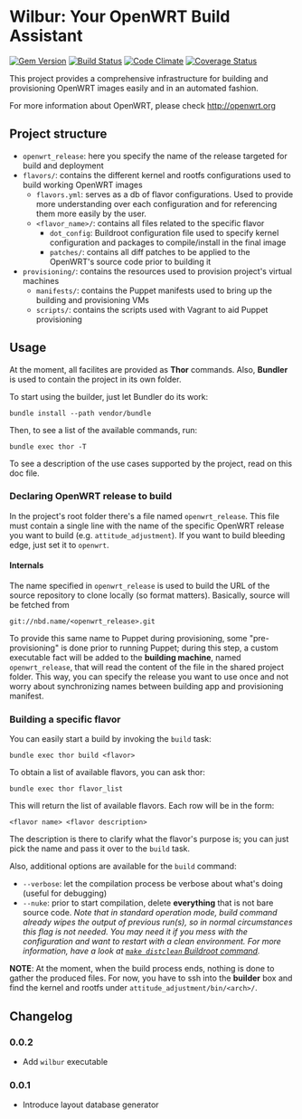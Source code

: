 # Wilbur: Your OpenWRT Build Assistant

[![Gem Version](https://badge.fury.io/rb/wilbur.png)](http://badge.fury.io/rb/wilbur)
[![Build Status](https://travis-ci.org/stefanozanella/wilbur.png?branch=master)](https://travis-ci.org/stefanozanella/wilbur)
[![Code Climate](https://codeclimate.com/github/stefanozanella/wilbur.png)](https://codeclimate.com/github/stefanozanella/wilbur)
[![Coverage Status](https://coveralls.io/repos/stefanozanella/wilbur/badge.png)](https://coveralls.io/r/stefanozanella/wilbur)

This project provides a comprehensive infrastructure for building and
provisioning OpenWRT images easily and in an automated fashion.

For more information about OpenWRT, please check http://openwrt.org

## Project structure
* `openwrt_release`: here you specify the name of the release targeted for
  build and deployment
* `flavors/`: contains the different kernel and rootfs configurations used
  to build working OpenWRT images
  * `flavors.yml`: serves as a db of flavor configurations. Used to provide
    more understanding over each configuration and for referencing them more
    easily by the user.
  * `<flavor_name>/`: contains all files related to the specific flavor
      * `dot_config`: Buildroot configuration file used to specify kernel
        configuration and packages to compile/install in the final image
      * `patches/`: contains all diff patches to be applied to the OpenWRT's
        source code prior to building it
* `provisioning/`: contains the resources used to provision project's virtual
  machines
  * `manifests/`: contains the Puppet manifests used to bring up the building and
    provisioning VMs
  * `scripts/`: contains the scripts used with Vagrant to aid Puppet
    provisioning

## Usage

At the moment, all facilites are provided as **Thor**
commands. Also, **Bundler** is used to contain the project in its own folder.

To start using the builder, just let Bundler do its work:

`bundle install --path vendor/bundle`

Then, to see a list of the available commands, run:

`bundle exec thor -T`

To see a description of the use cases supported by the project, read on this
doc file.

### Declaring OpenWRT release to build
In the project's root folder there's a file named `openwrt_release`. This file
must contain a single line with the name of the specific OpenWRT release
you want to build (e.g. `attitude_adjustment`). If you want to build bleeding
edge, just set it to `openwrt`.

#### Internals
The name specified in `openwrt_release` is used to build the URL of the source
repository to clone locally (so format matters). Basically, source will be fetched
from

`git://nbd.name/<openwrt_release>.git`

To provide this same name to Puppet during provisioning, some
"pre-provisioning" is done prior to running Puppet; during this step, a custom
executable fact will be added to the **building machine**, named
`openwrt_release`, that will read the content of the file in the shared project
folder. This way, you can specify the release you want to use once and not
worry about synchronizing names between building app and provisioning manifest.

### Building a specific flavor
You can easily start a build by invoking the `build` task:

`bundle exec thor build <flavor>`

To obtain a list of available flavors, you can ask thor:

`bundle exec thor flavor_list`

This will return the list of available flavors. Each row will be in the form:

`<flavor name> <flavor description>`

The description is there to clarify what the flavor's purpose is; you can just
pick the name and pass it over to the `build` task.

Also, additional options are available for the `build` command:

* `--verbose`: let the compilation process be verbose about what's doing
  (useful for debugging)
* `--nuke`: prior to start compilation, delete **everything** that is not bare
  source code. _Note that in standard operation mode, build command already
  wipes the output of previous run(s), so in normal circumstances this flag is
  not needed. You may need it if you mess with the configuration and want to
  restart with a clean environment. For more information, have a look at
  [`make distclean` Buildroot command](http://wiki.openwrt.org/doc/howto/build)._

**NOTE**: At the moment, when the build process ends, nothing is done to gather
the produced files. For now, you have to ssh into the **builder** box and find
the kernel and rootfs under `attitude_adjustment/bin/<arch>/`.

## Changelog

### 0.0.2

* Add `wilbur` executable

### 0.0.1

* Introduce layout database generator

